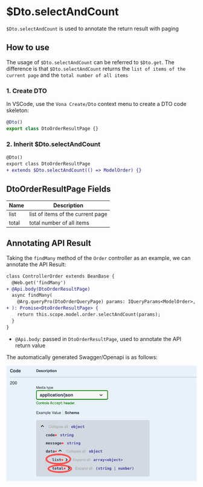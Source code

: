 # $Dto.selectAndCount

`$Dto.selectAndCount` is used to annotate the return result with paging

## How to use

The usage of `$Dto.selectAndCount` can be referred to `$Dto.get`. The difference is that `$Dto.selectAndCount` returns the `list of items of the current page` and the `total number of all items`

### 1. Create DTO

In VSCode, use the `Vona Create/Dto` context menu to create a DTO code skeleton:

``` typescript
@Dto()
export class DtoOrderResultPage {}
```

### 2. Inherit $Dto.selectAndCount

``` diff
@Dto()
export class DtoOrderResultPage
+ extends $Dto.selectAndCount(() => ModelOrder) {}
```

## DtoOrderResultPage Fields

|Name|Description|
|--|--|
|list|list of items of the current page|
|total|total number of all items|

## Annotating API Result

Taking the `findMany` method of the `Order` controller as an example, we can annotate the API Result:

``` diff
class ControllerOrder extends BeanBase {
  @Web.get('findMany')
+ @Api.body(DtoOrderResultPage)
  async findMany(
    @Arg.queryPro(DtoOrderQueryPage) params: IQueryParams<ModelOrder>,
+ ): Promise<DtoOrderResultPage> {
    return this.scope.model.order.selectAndCount(params);
  }
}
```

- `@Api.body`: passed in `DtoOrderResultPage`, used to annotate the API return value

The automatically generated Swagger/Openapi is as follows:

![](../../../../assets/img/orm/dto/dto-7.png)
